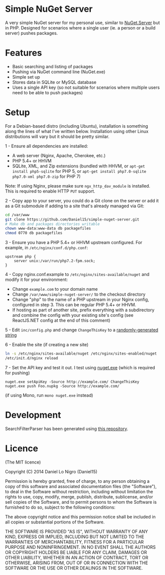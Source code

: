 Simple NuGet Server
===================

A very simple NuGet server for my personal use, similar to
[NuGet.Server](https://www.nuget.org/packages/NuGet.Server) but in PHP. Designed
for scenarios where a single user (ie. a person or a build server) pushes
packages.

Features
========
 - Basic searching and listing of packages
 - Pushing via NuGet command line (NuGet.exe)
 - Simple set up
 - Stores data in SQLite or MySQL database
 - Uses a single API key (so not suitable for scenarios where multiple users
   need to be able to push packages)

Setup
=====

For a Debian-based distro (including Ubuntu), installation is something along the lines of what I've written below. Installation using other Linux distributions will vary but it should be pretty similar.

1 - Ensure all dependencies are installed:

 - A web server (Nginx, Apache, Cherokee, etc.)
 - PHP 5.4+ or HHVM
 - SQLite, XML, and Zip extensions (bundled with HHVM, or `apt-get install php5-sqlite` for PHP 5, or `apt-get install php7.0-sqlite php7.0-xml php7.0-zip` for PHP 7)

Note: If using Nginx, please make sure `ngx_http_dav_module` is installed. This is required to enable HTTP `PUT` support.

2 - Copy app to your server, you could do a Git clone on the server or add it as a Git submodule if adding to a site that's already managed via Git:
```bash
cd /var/www
git clone https://github.com/Daniel15/simple-nuget-server.git
# Make db and packages directories writable
chown www-data:www-data db packagefiles
chmod 0770 db packagefiles
```

3 - Ensure you have a PHP 5.4+ or HHVM upstream configured. For example, in `/etc/nginx/conf.d/php.conf`:
```
upstream php {
    server unix:/var/run/php7.2-fpm.sock;
}
```

4 - Copy nginx.conf.example to `/etc/nginx/sites-available/nuget` and modify it for your environment:
 - Change `example.com` to your domain name
 - Change `/var/www/simple-nuget-server/` to the checkout directory
 - Change "php" to the name of a PHP upstream in your Nginx config, configured in step 3. This can be regular PHP 5.4+ or HHVM.
 - If hosting as part of another site, prefix everything with a subdirectory and combine the config with your existing site's config (see ReactJS.NET config at the end of this comment)

5 - Edit `inc/config.php` and change `ChangeThisKey` to a [randomly-generated string](https://www.random.org/strings/)

6 - Enable the site (if creating a new site)
```bash
ln -s /etc/nginx/sites-available/nuget /etc/nginx/sites-enabled/nuget
/etc/init.d/nginx reload
```

7 - Set the API key and test it out. I test using [nuget.exe](https://docs.nuget.org/consume/command-line-reference) (which is required for pushing)
```
nuget.exe setApiKey -Source http://example.com/ ChangeThisKey
nuget.exe push Foo.nupkg -Source http://example.com/
```
(if using Mono, run `mono nuget.exe` instead)

Development
===========

SearchFilterParser has been generated using [this repository](https://github.com/KoltesDigital/simple-nuget-server-search-filter-parser).

Licence
=======
(The MIT licence)

Copyright (C) 2014 Daniel Lo Nigro (Daniel15)

Permission is hereby granted, free of charge, to any person obtaining a copy of
this software and associated documentation files (the "Software"), to deal in
the Software without restriction, including without limitation the rights to
use, copy, modify, merge, publish, distribute, sublicense, and/or sell copies
of the Software, and to permit persons to whom the Software is furnished to do
so, subject to the following conditions:

The above copyright notice and this permission notice shall be included in all
copies or substantial portions of the Software.

THE SOFTWARE IS PROVIDED "AS IS", WITHOUT WARRANTY OF ANY KIND, EXPRESS OR
IMPLIED, INCLUDING BUT NOT LIMITED TO THE WARRANTIES OF MERCHANTABILITY,
FITNESS FOR A PARTICULAR PURPOSE AND NONINFRINGEMENT. IN NO EVENT SHALL THE
AUTHORS OR COPYRIGHT HOLDERS BE LIABLE FOR ANY CLAIM, DAMAGES OR OTHER
LIABILITY, WHETHER IN AN ACTION OF CONTRACT, TORT OR OTHERWISE, ARISING FROM,
OUT OF OR IN CONNECTION WITH THE SOFTWARE OR THE USE OR OTHER DEALINGS IN THE
SOFTWARE.
